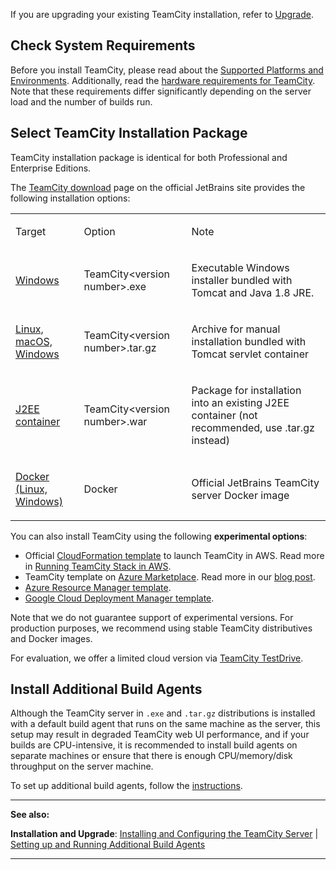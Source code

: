 [//]: # (title: Installation)
[//]: # (auxiliary-id: Installation)
If you are upgrading your existing TeamCity installation, refer to [Upgrade](upgrade.md).

## Check System Requirements

Before you install TeamCity, please read about the [Supported Platforms and Environments](supported-platforms-and-environments.md). Additionally, read the [hardware requirements for TeamCity](how-to.md#Estimate-Hardware-Requirements-for-TeamCity). Note that these requirements differ significantly depending on the server load and the number of builds run.

## Select TeamCity Installation Package

TeamCity installation package is identical for both Professional and Enterprise Editions.

The [TeamCity download](http://www.jetbrains.com/teamcity/download/) page on the official JetBrains site provides the following installation options:

<table><tr>

<td>

Target


</td>

<td>

Option


</td>

<td>

Note


</td></tr><tr>

<td>

[Windows](installing-and-configuring-the-teamcity-server.md#Installing+TeamCity+via+Windows+installation+package)


</td>

<td>

TeamCity&lt;version number&gt;.exe


</td>

<td>

Executable Windows installer bundled with Tomcat and Java 1.8 JRE.


</td></tr><tr>

<td>

[Linux, macOS, Windows](installing-and-configuring-the-teamcity-server.md#Installing+TeamCity+bundled+with+Tomcat+servlet+container+%28Linux%2C+macOS%2C+Windows%29)


</td>

<td>

TeamCity&lt;version number&gt;.tar.gz


</td>

<td>

Archive for manual installation bundled with Tomcat servlet container


</td></tr><tr>

<td>

[J2EE container](installing-and-configuring-the-teamcity-server.md#Installing+TeamCity+into+Existing+J2EE+Container)


</td>

<td>

TeamCity&lt;version number&gt;.war


</td>

<td>

Package for installation into an existing J2EE container (not recommended, use .tar.gz instead)


</td></tr><tr>

<td>

[Docker (Linux, Windows)](https://hub.docker.com/r/jetbrains/teamcity-server/)

</td>

<td>

Docker


</td>

<td>

Official JetBrains TeamCity server Docker image


</td></tr>

</table>

You can also install TeamCity using the following __experimental options__:
* Official [CloudFormation template](https://github.com/JetBrains/teamcity-cloudformation-template) to launch TeamCity in AWS. Read more in [Running TeamCity Stack in AWS](running-teamcity-stack-in-aws.md).
* TeamCity template on [Azure Marketplace](https://azuremarketplace.microsoft.com/en-en/marketplace/apps/jetbrains.teamcity?tab=Overview). Read more in our [blog post](https://blog.jetbrains.com/teamcity/2018/09/teamcity-on-azure-marketplace/).
* [Azure Resource Manager template](https://github.com/JetBrains/teamcity-azure-template).
* [Google Cloud Deployment Manager template](https://github.com/JetBrains/teamcity-google-template).

<note>
Note that we do not guarantee support of experimental versions. For production purposes, we recommend using stable TeamCity distributives and Docker images.
</note>

For evaluation, we offer a limited cloud version via [TeamCity TestDrive](https://www.jetbrains.com/teamcity/download/#section=testdrive).

## Install Additional Build Agents

Although the TeamCity server in `.exe` and `.tar.gz` distributions is installed with a default build agent that runs on the same machine as the server, this setup may result in degraded TeamCity web UI performance, and if your builds are CPU\-intensive, it is recommended to install build agents on separate machines or ensure that there is enough CPU/memory/disk throughput on the server machine.

To set up additional build agents, follow the [instructions](setting-up-and-running-additional-build-agents.md).

__  __

__See also:__

__Installation and Upgrade__: [Installing and Configuring the TeamCity Server](installing-and-configuring-the-teamcity-server.md) | [Setting up and Running Additional Build Agents](setting-up-and-running-additional-build-agents.md)

__ __